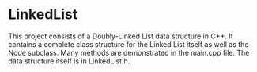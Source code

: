# LinkedList

This project consists of a Doubly-Linked List data structure in C++. It contains a complete class structure for the Linked List itself as well as the Node subclass. Many methods are demonstrated in the main.cpp file. The data structure itself is in LinkedList.h.
